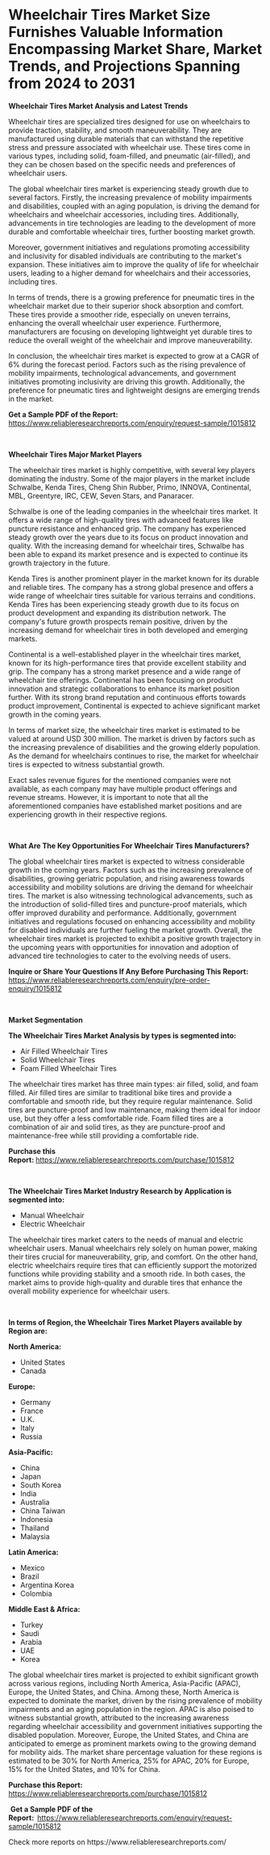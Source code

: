 <p><h1>Wheelchair Tires Market Size Furnishes Valuable Information Encompassing Market Share, Market Trends, and Projections Spanning from 2024 to 2031</h1></p><p><strong>Wheelchair Tires Market Analysis and Latest Trends</strong></p>
<p><p>Wheelchair tires are specialized tires designed for use on wheelchairs to provide traction, stability, and smooth maneuverability. They are manufactured using durable materials that can withstand the repetitive stress and pressure associated with wheelchair use. These tires come in various types, including solid, foam-filled, and pneumatic (air-filled), and they can be chosen based on the specific needs and preferences of wheelchair users.</p><p>The global wheelchair tires market is experiencing steady growth due to several factors. Firstly, the increasing prevalence of mobility impairments and disabilities, coupled with an aging population, is driving the demand for wheelchairs and wheelchair accessories, including tires. Additionally, advancements in tire technologies are leading to the development of more durable and comfortable wheelchair tires, further boosting market growth.</p><p>Moreover, government initiatives and regulations promoting accessibility and inclusivity for disabled individuals are contributing to the market's expansion. These initiatives aim to improve the quality of life for wheelchair users, leading to a higher demand for wheelchairs and their accessories, including tires.</p><p>In terms of trends, there is a growing preference for pneumatic tires in the wheelchair market due to their superior shock absorption and comfort. These tires provide a smoother ride, especially on uneven terrains, enhancing the overall wheelchair user experience. Furthermore, manufacturers are focusing on developing lightweight yet durable tires to reduce the overall weight of the wheelchair and improve maneuverability.</p><p>In conclusion, the wheelchair tires market is expected to grow at a CAGR of 6% during the forecast period. Factors such as the rising prevalence of mobility impairments, technological advancements, and government initiatives promoting inclusivity are driving this growth. Additionally, the preference for pneumatic tires and lightweight designs are emerging trends in the market.</p></p>
<p><strong>Get a Sample PDF of the Report:&nbsp;</strong> <a href="https://www.reliableresearchreports.com/enquiry/request-sample/1015812">https://www.reliableresearchreports.com/enquiry/request-sample/1015812</a></p>
<p>&nbsp;</p>
<p><strong>Wheelchair Tires Major Market Players</strong></p>
<p><p>The wheelchair tires market is highly competitive, with several key players dominating the industry. Some of the major players in the market include Schwalbe, Kenda Tires, Cheng Shin Rubber, Primo, INNOVA, Continental, MBL, Greentyre, IRC, CEW, Seven Stars, and Panaracer.</p><p>Schwalbe is one of the leading companies in the wheelchair tires market. It offers a wide range of high-quality tires with advanced features like puncture resistance and enhanced grip. The company has experienced steady growth over the years due to its focus on product innovation and quality. With the increasing demand for wheelchair tires, Schwalbe has been able to expand its market presence and is expected to continue its growth trajectory in the future.</p><p>Kenda Tires is another prominent player in the market known for its durable and reliable tires. The company has a strong global presence and offers a wide range of wheelchair tires suitable for various terrains and conditions. Kenda Tires has been experiencing steady growth due to its focus on product development and expanding its distribution network. The company's future growth prospects remain positive, driven by the increasing demand for wheelchair tires in both developed and emerging markets.</p><p>Continental is a well-established player in the wheelchair tires market, known for its high-performance tires that provide excellent stability and grip. The company has a strong market presence and a wide range of wheelchair tire offerings. Continental has been focusing on product innovation and strategic collaborations to enhance its market position further. With its strong brand reputation and continuous efforts towards product improvement, Continental is expected to achieve significant market growth in the coming years.</p><p>In terms of market size, the wheelchair tires market is estimated to be valued at around USD 300 million. The market is driven by factors such as the increasing prevalence of disabilities and the growing elderly population. As the demand for wheelchairs continues to rise, the market for wheelchair tires is expected to witness substantial growth.</p><p>Exact sales revenue figures for the mentioned companies were not available, as each company may have multiple product offerings and revenue streams. However, it is important to note that all the aforementioned companies have established market positions and are experiencing growth in their respective regions.</p></p>
<p>&nbsp;</p>
<p><strong>What Are The Key Opportunities For Wheelchair Tires Manufacturers?</strong></p>
<p><p>The global wheelchair tires market is expected to witness considerable growth in the coming years. Factors such as the increasing prevalence of disabilities, growing geriatric population, and rising awareness towards accessibility and mobility solutions are driving the demand for wheelchair tires. The market is also witnessing technological advancements, such as the introduction of solid-filled tires and puncture-proof materials, which offer improved durability and performance. Additionally, government initiatives and regulations focused on enhancing accessibility and mobility for disabled individuals are further fueling the market growth. Overall, the wheelchair tires market is projected to exhibit a positive growth trajectory in the upcoming years with opportunities for innovation and adoption of advanced tire technologies to cater to the evolving needs of users.</p></p>
<p><strong>Inquire or Share Your Questions If Any Before Purchasing This Report:</strong> <a href="https://www.reliableresearchreports.com/enquiry/pre-order-enquiry/1015812">https://www.reliableresearchreports.com/enquiry/pre-order-enquiry/1015812</a></p>
<p>&nbsp;</p>
<p><strong>Market Segmentation</strong></p>
<p><strong>The Wheelchair Tires Market Analysis by types is segmented into:</strong></p>
<p><ul><li>Air Filled Wheelchair Tires</li><li>Solid Wheelchair Tires</li><li>Foam Filled Wheelchair Tires</li></ul></p>
<p><p>The wheelchair tires market has three main types: air filled, solid, and foam filled. Air filled tires are similar to traditional bike tires and provide a comfortable and smooth ride, but they require regular maintenance. Solid tires are puncture-proof and low maintenance, making them ideal for indoor use, but they offer a less comfortable ride. Foam filled tires are a combination of air and solid tires, as they are puncture-proof and maintenance-free while still providing a comfortable ride.</p></p>
<p><strong>Purchase this Report:&nbsp;</strong><a href="https://www.reliableresearchreports.com/purchase/1015812">https://www.reliableresearchreports.com/purchase/1015812</a></p>
<p>&nbsp;</p>
<p><strong>The Wheelchair Tires Market Industry Research by Application is segmented into:</strong></p>
<p><ul><li>Manual Wheelchair</li><li>Electric Wheelchair</li></ul></p>
<p><p>The wheelchair tires market caters to the needs of manual and electric wheelchair users. Manual wheelchairs rely solely on human power, making their tires crucial for maneuverability, grip, and comfort. On the other hand, electric wheelchairs require tires that can efficiently support the motorized functions while providing stability and a smooth ride. In both cases, the market aims to provide high-quality and durable tires that enhance the overall mobility experience for wheelchair users.</p></p>
<p>&nbsp;</p>
<p><strong>In terms of Region, the Wheelchair Tires Market Players available by Region are:</strong></p>
<p>
    <p> <strong> North America: </strong>
        <ul>
            <li>United States</li>
            <li>Canada</li>
        </ul>
        </p> 
    <p> <strong> Europe: </strong>
        <ul>
            <li>Germany</li>
            <li>France</li>
            <li>U.K.</li>
            <li>Italy</li>
            <li>Russia</li>
        </ul>
        </p> 
    <p> <strong> Asia-Pacific: </strong>
        <ul>
            <li>China</li>
            <li>Japan</li>
            <li>South Korea</li>
            <li>India</li>
            <li>Australia</li>
            <li>China Taiwan</li>
            <li>Indonesia</li>
            <li>Thailand</li>
            <li>Malaysia</li>
        </ul>
        </p> 
    <p> <strong> Latin America: </strong>
        <ul>
            <li>Mexico</li>
            <li>Brazil</li>
            <li>Argentina Korea</li>
            <li>Colombia</li>
        </ul>
        </p> 
    <p> <strong> Middle East & Africa: </strong>
        <ul>
            <li>Turkey</li>
            <li>Saudi</li>
            <li>Arabia</li>
            <li>UAE</li>
            <li>Korea</li>
        </ul>
    </p>
    </p>
<p><p>The global wheelchair tires market is projected to exhibit significant growth across various regions, including North America, Asia-Pacific (APAC), Europe, the United States, and China. Among these, North America is expected to dominate the market, driven by the rising prevalence of mobility impairments and an aging population in the region. APAC is also poised to witness substantial growth, attributed to the increasing awareness regarding wheelchair accessibility and government initiatives supporting the disabled population. Moreover, Europe, the United States, and China are anticipated to emerge as prominent markets owing to the growing demand for mobility aids. The market share percentage valuation for these regions is estimated to be 30% for North America, 25% for APAC, 20% for Europe, 15% for the United States, and 10% for China.</p></p>
<p><strong>Purchase this Report: </strong><a href="https://www.reliableresearchreports.com/purchase/1015812">https://www.reliableresearchreports.com/purchase/1015812</a></p>
<p>&nbsp;<strong>Get a Sample PDF of the Report:&nbsp;&nbsp;</strong><a href="https://www.reliableresearchreports.com/enquiry/request-sample/1015812">https://www.reliableresearchreports.com/enquiry/request-sample/1015812</a></p>
<p><strong></strong></p>
<p>Check more reports on https://www.reliableresearchreports.com/</p>